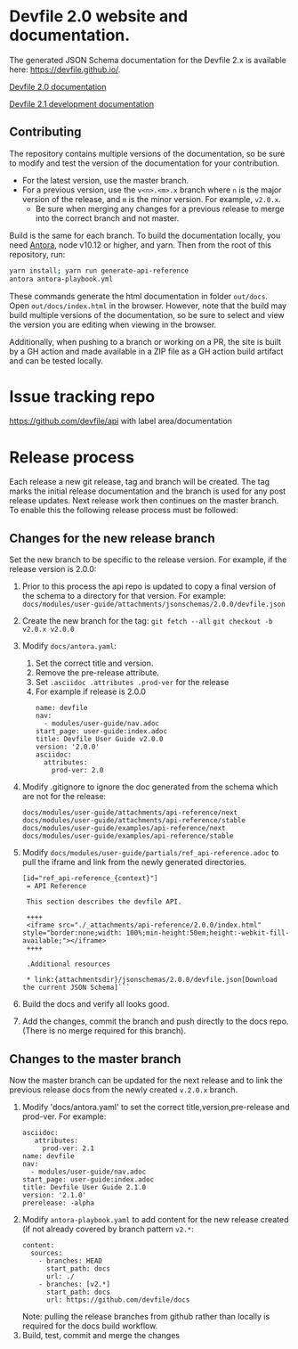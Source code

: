 # Devfile 2.0 website and documentation.

The generated JSON Schema documentation for the Devfile 2.x is available here: https://devfile.github.io/.

[Devfile 2.0 documentation](https://github.com/devfile/docs/blob/v2.0.x/docs/modules/user-guide/nav.adoc)

[Devfile 2.1 development documentation](https://github.com/devfile/docs/blob/master/docs/modules/user-guide/nav.adoc)

## Contributing

The repository contains multiple versions of the documentation, so be sure to modify and test the version of the documentation for your contribution.

- For the latest version, use the master branch.
- For a previous version, use the `v<n>.<m>.x` branch where `n` is the major version of the release, and `m` is the minor version. For example, `v2.0.x`.
  - Be sure when merging any changes for a previous release to merge into the correct branch and not master.

Build is the same for each branch. To build the documentation locally, you need [Antora](https://antora.org/), node v10.12 or higher, and yarn. Then from the root of this repository, run:

```bash
yarn install; yarn run generate-api-reference
antora antora-playbook.yml
```

These commands generate the html documentation in folder `out/docs`. Open `out/docs/index.html` in the browser. However, note that the build
may build multiple versions of the documentation, so be sure to select and view the version you are editing when viewing in the browser.

Additionally, when pushing to a branch or working on a PR, the site is built by a GH action and
made available in a ZIP file as a GH action build artifact and can be tested locally.

# Issue tracking repo

https://github.com/devfile/api with label area/documentation

# Release process

Each release a new git release, tag and branch will be created. The tag marks the initial release documentation
and the branch is used for any post release updates. Next release work then continues on the master branch.
To enable this the following release process must be followed:

## Changes for the new release branch

Set the new branch to be specific to the release version. For example, if the release version is 2.0.0:

1. Prior to this process the api repo is updated to copy a final version of the schema to a directory for that version. For example:
   `docs/modules/user-guide/attachments/jsonschemas/2.0.0/devfile.json`
1. Create the new branch for the tag:
   `git fetch --all`
   `git checkout -b v2.0.x v2.0.0`
1. Modify `docs/antora.yaml`:
   1. Set the correct title and version.
   1. Remove the pre-release attribute.
   1. Set `.asciidoc .attributes .prod-ver` for the release
   1. For example if release is 2.0.0
      ```
      name: devfile
      nav:
        - modules/user-guide/nav.adoc
      start_page: user-guide:index.adoc
      title: Devfile User Guide v2.0.0
      version: '2.0.0'
      asciidoc:
        attributes:
          prod-ver: 2.0
      ```
1. Modify .gitignore to ignore the doc generated from the schema which are not for the release:
   ```
   docs/modules/user-guide/attachments/api-reference/next
   docs/modules/user-guide/attachments/api-reference/stable
   docs/modules/user-guide/examples/api-reference/next
   docs/modules/user-guide/examples/api-reference/stable
   ```
1. Modify `docs/modules/user-guide/partials/ref_api-reference.adoc` to pull the iframe and link from the newly generated directories.

   ````
   [id="ref_api-reference_{context}"]
    = API Reference

    This section describes the devfile API.

    ++++
    <iframe src="./_attachments/api-reference/2.0.0/index.html" style="border:none;width: 100%;min-height:50em;height:-webkit-fill-available;"></iframe>
    ++++

    .Additional resources

    * link:{attachmentsdir}/jsonschemas/2.0.0/devfile.json[Download the current JSON Schema]```
   ````

1. Build the docs and verify all looks good.
1. Add the changes, commit the branch and push directly to the docs repo. (There is no merge required for this branch).

## Changes to the master branch

Now the master branch can be updated for the next release and to link the previous release docs
from the newly created `v.2.0.x` branch.

1. Modify 'docs/antora.yaml' to set the correct title,version,pre-release and prod-ver. For example:
   ```
   asciidoc:
      attributes:
        prod-ver: 2.1
   name: devfile
   nav:
     - modules/user-guide/nav.adoc
   start_page: user-guide:index.adoc
   title: Devfile User Guide 2.1.0
   version: '2.1.0'
   prerelease: -alpha
   ```
1. Modify `antora-playbook.yaml` to add content for the new release created (if not already covered by branch pattern `v2.*`:
   ```
   content:
     sources:
       - branches: HEAD
         start_path: docs
         url: ./
       - branches: [v2.*]
         start_path: docs
         url: https://github.com/devfile/docs
   ```
   Note: pulling the release branches from github rather than locally is required for the docs build workflow.
1. Build, test, commit and merge the changes
